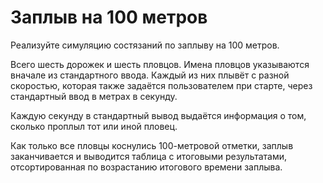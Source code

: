 <h1>Заплыв на 100 метров</h1>
<p>Реализуйте симуляцию состязаний по заплыву на 100 метров.</p>
<p>Всего шесть дорожек и шесть пловцов. Имена пловцов указываются вначале из стандартного ввода. Каждый из них плывёт с разной скоростью, которая также задаётся пользователем при старте, через стандартный ввод в метрах в секунду.</p>
<p>Каждую секунду в стандартный вывод выдаётся информация о том, сколько проплыл тот или иной пловец.</p>
<p>Как только все пловцы коснулись 100-метровой отметки, заплыв заканчивается и выводится таблица с итоговыми результатами, отсортированная по возрастанию итогового времени заплыва.</p>
